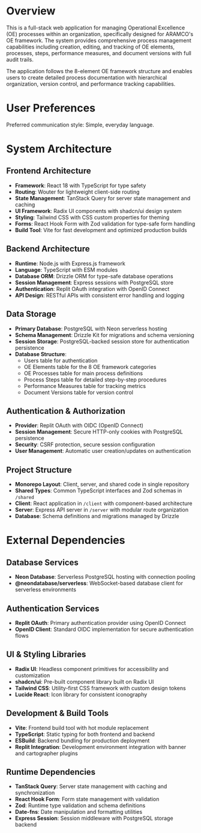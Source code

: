 # Overview

This is a full-stack web application for managing Operational Excellence (OE) processes within an organization, specifically designed for ARAMCO's OE framework. The system provides comprehensive process management capabilities including creation, editing, and tracking of OE elements, processes, steps, performance measures, and document versions with full audit trails.

The application follows the 8-element OE framework structure and enables users to create detailed process documentation with hierarchical organization, version control, and performance tracking capabilities.

# User Preferences

Preferred communication style: Simple, everyday language.

# System Architecture

## Frontend Architecture
- **Framework**: React 18 with TypeScript for type safety
- **Routing**: Wouter for lightweight client-side routing
- **State Management**: TanStack Query for server state management and caching
- **UI Framework**: Radix UI components with shadcn/ui design system
- **Styling**: Tailwind CSS with CSS custom properties for theming
- **Forms**: React Hook Form with Zod validation for type-safe form handling
- **Build Tool**: Vite for fast development and optimized production builds

## Backend Architecture
- **Runtime**: Node.js with Express.js framework
- **Language**: TypeScript with ESM modules
- **Database ORM**: Drizzle ORM for type-safe database operations
- **Session Management**: Express sessions with PostgreSQL store
- **Authentication**: Replit OAuth integration with OpenID Connect
- **API Design**: RESTful APIs with consistent error handling and logging

## Data Storage
- **Primary Database**: PostgreSQL with Neon serverless hosting
- **Schema Management**: Drizzle Kit for migrations and schema versioning
- **Session Storage**: PostgreSQL-backed session store for authentication persistence
- **Database Structure**: 
  - Users table for authentication
  - OE Elements table for the 8 OE framework categories
  - OE Processes table for main process definitions
  - Process Steps table for detailed step-by-step procedures
  - Performance Measures table for tracking metrics
  - Document Versions table for version control

## Authentication & Authorization
- **Provider**: Replit OAuth with OIDC (OpenID Connect)
- **Session Management**: Secure HTTP-only cookies with PostgreSQL persistence
- **Security**: CSRF protection, secure session configuration
- **User Management**: Automatic user creation/updates on authentication

## Project Structure
- **Monorepo Layout**: Client, server, and shared code in single repository
- **Shared Types**: Common TypeScript interfaces and Zod schemas in `/shared`
- **Client**: React application in `/client` with component-based architecture
- **Server**: Express API server in `/server` with modular route organization
- **Database**: Schema definitions and migrations managed by Drizzle

# External Dependencies

## Database Services
- **Neon Database**: Serverless PostgreSQL hosting with connection pooling
- **@neondatabase/serverless**: WebSocket-based database client for serverless environments

## Authentication Services
- **Replit OAuth**: Primary authentication provider using OpenID Connect
- **OpenID Client**: Standard OIDC implementation for secure authentication flows

## UI & Styling Libraries
- **Radix UI**: Headless component primitives for accessibility and customization
- **shadcn/ui**: Pre-built component library built on Radix UI
- **Tailwind CSS**: Utility-first CSS framework with custom design tokens
- **Lucide React**: Icon library for consistent iconography

## Development & Build Tools
- **Vite**: Frontend build tool with hot module replacement
- **TypeScript**: Static typing for both frontend and backend
- **ESBuild**: Backend bundling for production deployment
- **Replit Integration**: Development environment integration with banner and cartographer plugins

## Runtime Dependencies
- **TanStack Query**: Server state management with caching and synchronization
- **React Hook Form**: Form state management with validation
- **Zod**: Runtime type validation and schema definitions
- **Date-fns**: Date manipulation and formatting utilities
- **Express Session**: Session middleware with PostgreSQL storage backend